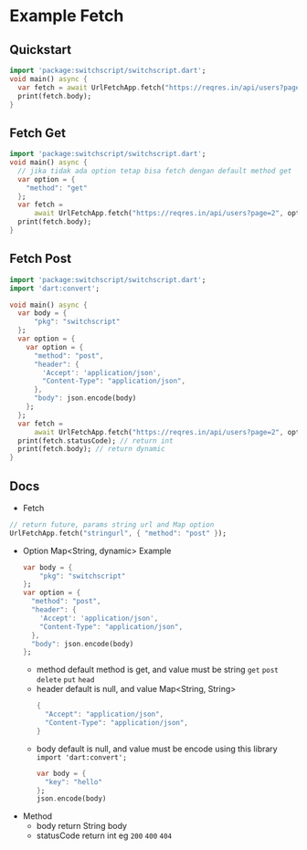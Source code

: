 # Example Fetch


## Quickstart

```dart
import 'package:switchscript/switchscript.dart';
void main() async {
  var fetch = await UrlFetchApp.fetch("https://reqres.in/api/users?page=2");
  print(fetch.body);
}
```

## Fetch Get

```dart
import 'package:switchscript/switchscript.dart';
void main() async {
  // jika tidak ada option tetap bisa fetch dengan default method get
  var option = {
    "method": "get"
  };
  var fetch =
      await UrlFetchApp.fetch("https://reqres.in/api/users?page=2", option);
  print(fetch.body);
}
```

## Fetch Post

```dart
import 'package:switchscript/switchscript.dart';
import 'dart:convert';

void main() async { 
  var body = {
      "pkg": "switchscript"
  };
  var option = {
    var option = {
      "method": "post",
      "header": {
        'Accept': 'application/json',
        "Content-Type": "application/json",
      },
      "body": json.encode(body)
    };
  };
  var fetch =
      await UrlFetchApp.fetch("https://reqres.in/api/users?page=2", option);
  print(fetch.statusCode); // return int
  print(fetch.body); // return dynamic
}
```

## Docs

- Fetch
```dart
// return future, params string url and Map option
UrlFetchApp.fetch("stringurl", { "method": "post" });
```
- Option
  Map<String, dynamic>
  Example
  ```dart
  var body = {
      "pkg": "switchscript"
  };
  var option = {
    "method": "post",
    "header": {
      'Accept': 'application/json',
      "Content-Type": "application/json",
    },
    "body": json.encode(body)
  };
  ```
  - method
    default method is get, and value must be string
    ```get``` ```post``` ```delete``` ```put``` ```head```
  - header
    default is null, and value Map<String, String>
    ```dart
    {
      "Accept": "application/json",
      "Content-Type": "application/json",
    }
    ```
  - body
    default is null, and value must be encode using this library ```import 'dart:convert';```
    ```dart
    var body = {
      "key": "hello"
    };
    json.encode(body)
    ```
- Method
  - body
    return String body
  - statusCode
    return int eg ```200``` ```400``` ```404```

